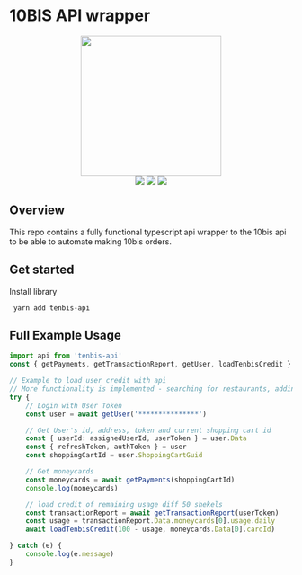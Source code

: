 # 10BIS API wrapper

<p align=center>
    <img src="https://www.10bis.co.il/Areas/G12/Content/Images/HomePage/GOV/GOV_TenBisLogo.png" width=250>
  <br>
  <img src="https://img.shields.io/badge/License-MIT-yellow.svg">
<img src="https://img.shields.io/badge/License-Apache%202.0-blue.svg">
  <img src="https://img.shields.io/badge/10BIS-API-orange">
</p>

## Overview

This repo contains a fully functional typescript api wrapper to the 10bis api to be able to automate making 10bis orders.

## Get started

Install library

``` yarn add tenbis-api```

## Full Example Usage

```typescript
import api from 'tenbis-api'
const { getPayments, getTransactionReport, getUser, loadTenbisCredit } = './core'

// Example to load user credit with api
// More functionality is implemented - searching for restaurants, adding to cart, submiting orders
try {
    // Login with User Token
    const user = await getUser('***************')

    // Get User's id, address, token and current shopping cart id
    const { userId: assignedUserId, userToken } = user.Data
    const { refreshToken, authToken } = user
    const shoppingCartId = user.ShoppingCartGuid

    // Get moneycards
    const moneycards = await getPayments(shoppingCartId)
    console.log(moneycards)

    // load credit of remaining usage diff 50 shekels
    const transactionReport = await getTransactionReport(userToken)
    const usage = transactionReport.Data.moneycards[0].usage.daily
    await loadTenbisCredit(100 - usage, moneycards.Data[0].cardId)

} catch (e) {
    console.log(e.message)
}
```
